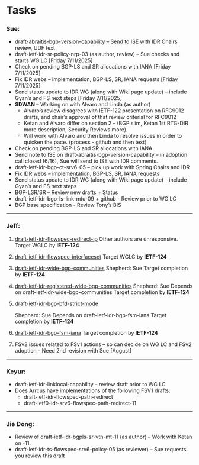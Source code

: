 # Tasks

### Sue:

- [draft-abraitis-bgp-version-capability](https://datatracker.ietf.org/doc/html/draft-abraitis-bgp-version-capability) – 
  Send to ISE with IDR Chairs review, UDF text  
- draft-ietf-idr-sr-policy-nrp-03 (as author, review) – Sue checks and starts WG LC [Friday 7/11/2025]
- Check on pending BGP-LS and SR allocations with IANA [Friday 7/11/2025]
- Fix IDR webs – implementation, BGP-LS, SR, IANA requests [Friday 7/11/2025]
- Send status update to IDR WG (along with Wiki page update) – include Gyan’s and FS next steps  [Friday 7/11/2025]
- **SDWAN** – Working on with Alvaro and Linda (as author)  
  * Alvaro’s review disagrees with IETF-122 presentation on RFC9012 drafts, and chair’s approval of that review criterial for RFC9012
  * Ketan and Alvaro differ on section 2 – (BGP slim, Ketan 1st RTG-DIR more description, Security Reviews more).    
  * Will work with Alvaro and then Linda to resolve issues in order to quicken the pace.  (process -  github and then text) 
- Check on pending BGP-LS and SR allocations with IANA
- Send note to ISE on draft-abraitis-bgp-version-capability – in adoption call closed (6/16), Sue will send to ISE with IDR comments.   
- draft-ietf-idr-bgp-ct-srv6-05 – pick up work with Spring Chairs and IDR  
- Fix IDR webs – implementation, BGP-LS, SR, IANA requests
- Send status update to IDR WG (along with Wiki page update) – include Gyan’s and FS next steps  
- BGP-LSR/SR – Review new drafts   + Status
- draft-ietf-idr-bgp-ls-link-mtu-09 + github -   Review prior to WG LC  
- BGP base specification  - Review Tony’s BIS       



------

 ### Jeff:

1. [draft-ietf-idr-flowspec-redirect-ip](https://datatracker.ietf.org/doc/draft-ietf-idr-flowspec-redirect-ip/)
   Other authors are unresponsive.
   Target WGLC by **IETF-124**

1. [draft-ietf-idr-flowspec-interfaceset](https://datatracker.ietf.org/doc/html/draft-ietf-idr-flowspec-interfaceset) 
   Target WGLC by **IETF-124**

1. [draft-ietf-idr-wide-bgp-communities]() 
   Shepherd: Sue
   Target completion by **IETF-124**

1. [draft-ietf-idr-registered-wide-bgp-communities](https://datatracker.ietf.org/doc/draft-ietf-idr-registered-wide-bgp-communities/) 
   Shepherd: Sue
   Depends on draft-ietf-idr-wide-bgp-communities
   Target completion by **IETF-124**

1. [draft-ietf-idr-bgp-bfd-strict-mode](https://datatracker.ietf.org/doc/draft-ietf-idr-bgp-bfd-strict-mode/)

   Shepherd: Sue
   Depends on draft-ietf-idr-bgp-fsm-iana
   Target completion by **IETF-124**

1. [draft-ietf-idr-bgp-fsm-iana](https://datatracker.ietf.org/doc/draft-ietf-idr-bgp-fsm-iana/)
   Target completion by **IETF-124**

1. FSv2 issues related to FSv1 actions – so can decide on WG LC and FSv2 adoption  - Need 2nd revision with Sue [August]

------

### Keyur:

* draft-ietf-idr-linklocal-capability – review draft prior to WG LC
* Does Arrcus have implementations of the following FSV1 drafts:
  * draft-ietf-idr-flowspec-path-redirect
  * draft-ietf0-idr-srv6-flowspec-path-redirect-11  

------

 ### Jie Dong:

* Review of draft-ietf-idr-bgpls-sr-vtn-mt-11 (as author) –  Work with Ketan on -11.
* draft-ietf-idr-ts-flowspec-srv6-policy-05 (as reviewer) – Sue requests you review this draft 



## 